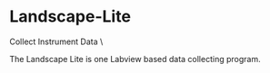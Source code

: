 # Landscape-Lite
Collect Instrument Data \\

The Landscape Lite is one Labview based data collecting program.
